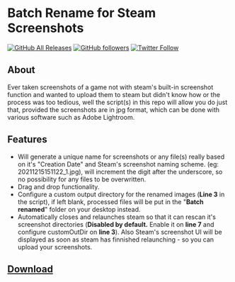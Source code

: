 # Batch Rename for Steam Screenshots
 [![GitHub All Releases](https://img.shields.io/github/downloads/Zafpyr/Batch-Rename-for-Steam-Screenshots/total)](https://somsubhra.github.io/github-release-stats/?username=Zafpyr&repository=Batch-Rename-for-Steam-Screenshots) [![GitHub followers](https://img.shields.io/github/followers/Zafpyr.svg?style=social&label=Follow)](https://github.com/Zafpyr) [![Twitter Follow](https://img.shields.io/twitter/follow/Zafpyr.svg?style=social&label=Follow)](https://twitter.com/Zafpyr)

## About
Ever taken screenshots of a game not with steam's built-in screenshot function and wanted to upload them to steam but didn't know how or the process was too tedious, well the script(s) in this repo will allow you do just that, provided the screenshots are in jpg format, which can be done with various software such as Adobe Lightroom. 

## Features
- Will generate a unique name for screenshots or any file(s) really based on it's "Creation Date" and Steam's screenshot naming scheme. (eg: 20211215151122_1.jpg), will increment the digit after the underscore, so no possibility for any files to be overwritten.
- Drag and drop functionality.
- Configure a custom output directory for the renamed images (**Line 3** in the script), if left blank, processed files will be put in the "**Batch renamed**" folder on your desktop instead.
- Automatically closes and relaunches steam so that it can rescan it's screenshot directories (**Disabled by default.** Enable it on **line 7** and configure customOutDir on **line 3**). Also Steam's screenshot UI will be displayed as soon as steam has finnished relaunching - so you can upload your screenshots.

## [Download](https://github.com/Zafpyr/Batch-Rename-for-Steam-Screenshots/releases/download/v0.1-vbs-alpha/BatchRenameForSteamScreenshots.vbs)
